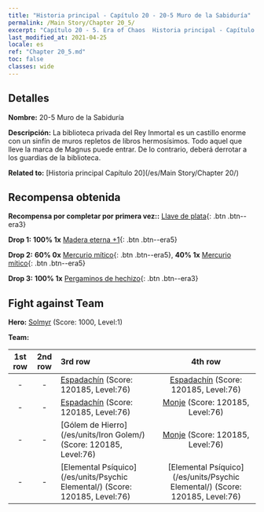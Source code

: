 ```yaml
---
title: "Historia principal - Capítulo 20 - 20-5 Muro de la Sabiduría"
permalink: /Main Story/Chapter 20_5/
excerpt: "Capítulo 20 - 5. Era of Chaos  Historia principal - Capítulo 20_5. 20-5 Muro de la Sabiduría"
last_modified_at: 2021-04-25
locale: es
ref: "Chapter 20_5.md"
toc: false
classes: wide
---
```


## Detalles

 **Nombre:** 20-5 Muro de la Sabiduría

 **Descripción:** La biblioteca privada del Rey Inmortal es un castillo enorme con un sinfín de muros repletos de libros hermosísimos. Todo aquel que lleve la marca de Magnus puede entrar. De lo contrario, deberá derrotar a los guardias de la biblioteca.

 **Related to:** [Historia principal Capítulo 20](/es/Main Story/Chapter 20/)

## Recompensa obtenida

 **Recompensa por completar por primera vez::** [Llave de plata](/ItemsES/con_693/){: .btn .btn--era3}

 **Drop 1:** **100% 1x** [Madera eterna +1](/ItemsES/mat_69/){: .btn .btn--era5}

 **Drop 2:** **60% 0x** [Mercurio mítico](/ItemsES/mat_63/){: .btn .btn--era5}, **40% 1x** [Mercurio mítico](/ItemsES/mat_63/){: .btn .btn--era5}

 **Drop 3:** **100% 1x** [Pergaminos de hechizo](/ItemsES/con_694/){: .btn .btn--era3}


## Fight against Team
 **Hero:** [Solmyr](/es/heroes/Solmyr/) (Score: 1000, Level:1)

 **Team:**


  | 1st row | 2nd row | 3rd row | 4th row |
  |:----:|:----:|:----|:----:|
  | - | - | [Espadachín](/es/units/Swordsman/) (Score: 120185, Level:76)  | [Espadachín](/es/units/Swordsman/) (Score: 120185, Level:76)  |
  | - | - | [Espadachín](/es/units/Swordsman/) (Score: 120185, Level:76)  | [Monje](/es/units/Monk/) (Score: 120185, Level:76)  |
  | - | - | [Gólem de Hierro](/es/units/Iron Golem/) (Score: 120185, Level:76)  | [Monje](/es/units/Monk/) (Score: 120185, Level:76)  |
  | - | - | [Elemental Psíquico](/es/units/Psychic Elemental/) (Score: 120185, Level:76)  | [Elemental Psíquico](/es/units/Psychic Elemental/) (Score: 120185, Level:76)  |


